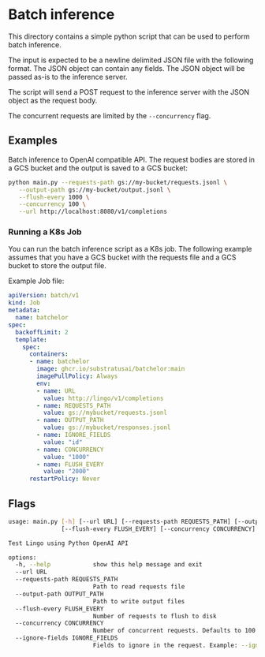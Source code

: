 # Batch inference
This directory contains a simple python script that can be used to perform batch inference.

The input is expected to be a newline delimited JSON file with the following format.
The JSON object can contain any fields. The JSON object will be passed as-is to the inference server.

The script will send a POST request to the inference server with the JSON object as the request body.

The concurrent requests are limited by the `--concurrency` flag.

## Examples
Batch inference to OpenAI compatible API. The request bodies are stored in a GCS bucket and the output is saved to a GCS bucket:
```sh
python main.py --requests-path gs://my-bucket/requests.jsonl \
   --output-path gs://my-bucket/output.jsonl \
   --flush-every 1000 \
   --concurrency 100 \
   --url http://localhost:8080/v1/completions
```

### Running a K8s Job
You can run the batch inference script as a K8s job. The following example assumes that you have a GCS bucket with the requests file and a GCS bucket to store the output file.

Example Job file:

[embedmd]:# (tests/k8s-job-example.yaml)
```yaml
apiVersion: batch/v1
kind: Job
metadata:
  name: batchelor
spec:
  backoffLimit: 2
  template:
    spec:
      containers:
      - name: batchelor
        image: ghcr.io/substratusai/batchelor:main
        imagePullPolicy: Always
        env:
        - name: URL
          value: http://lingo/v1/completions
        - name: REQUESTS_PATH
          value: gs://mybucket/requests.jsonl
        - name: OUTPUT_PATH
          value: gs://mybucket/responses.jsonl
        - name: IGNORE_FIELDS
          value: "id"
        - name: CONCURRENCY
          value: "1000"
        - name: FLUSH_EVERY
          value: "2000"
      restartPolicy: Never
```

## Flags
```sh
usage: main.py [-h] [--url URL] [--requests-path REQUESTS_PATH] [--output-path OUTPUT_PATH]
               [--flush-every FLUSH_EVERY] [--concurrency CONCURRENCY] [--ignore-fields IGNORE_FIELDS]

Test Lingo using Python OpenAI API

options:
  -h, --help            show this help message and exit
  --url URL
  --requests-path REQUESTS_PATH
                        Path to read requests file
  --output-path OUTPUT_PATH
                        Path to write output files
  --flush-every FLUSH_EVERY
                        Number of requests to flush to disk
  --concurrency CONCURRENCY
                        Number of concurrent requests. Defaults to 100
  --ignore-fields IGNORE_FIELDS
                        Fields to ignore in the request. Example: --ignore-fields 'id,bar'
```
